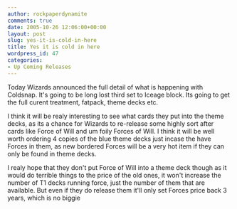 ```yaml
---
author: rockpaperdynamite
comments: true
date: 2005-10-26 12:06:00+00:00
layout: post
slug: yes-it-is-cold-in-here
title: Yes it is cold in here
wordpress_id: 47
categories:
- Up Coming Releases
---
```


Today Wizards announced the full detail of what is happening with Coldsnap. It's going to be long lost third set to Iceage block. Its going to get the full curent treatment, fatpack, theme decks etc.

I think it will be realy interesting to see what cards they put into the theme decks, as its a chance for Wizards to re-release some highly sort after cards like Force of Will and um foily Forces of Will. I think it will be well worth ordering 4 copies of the blue theme decks just incase the have Forces in them, as new bordered Forces will be a very hot item if they can only be found in theme decks.

I realy hope that they don't put Force of Will into a theme deck though as it would do terrible things to the price of the old ones, it won't increase the number of T1 decks running force, just the number of them that are available. But even if they do release them it'll only set Forces price back 3 years, which is no biggie
